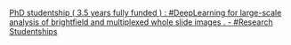 [PhD studentship ( 3.5 years fully funded ) : #DeepLearning for large-scale analysis of brightfield and multiplexed whole slide images . - #Research Studentships](https://qi.tc/qi/111610)